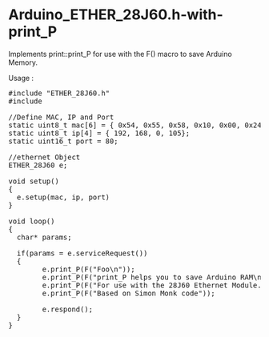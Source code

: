 # Arduino_ETHER_28J60.h-with-print_P
Implements print::print_P for use with the F() macro to save Arduino Memory.

Usage :

<pre>
#include "ETHER_28J60.h"
#include <avr/pgmspace.h>

//Define MAC, IP and Port
static uint8_t mac[6] = { 0x54, 0x55, 0x58, 0x10, 0x00, 0x24 };
static uint8_t ip[4] = { 192, 168, 0, 105};
static uint16_t port = 80;

//ethernet Object
ETHER_28J60 e;

void setup()
{
  e.setup(mac, ip, port)  
}

void loop()
{
  char* params;
  
  if(params = e.serviceRequest())
  {
		e.print_P(F("Foo\n"));
		e.print_P(F("print_P helps you to save Arduino RAM\n"));
		e.print_P(F("For use with the 28J60 Ethernet Module. Generally as a breakout board"));
		e.print_P(F("Based on Simon Monk code"));

		e.respond();
  }
}
</pre>
